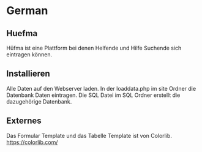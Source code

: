 # German

## Huefma
 Hüfma ist eine Plattform bei denen Helfende und Hilfe Suchende sich eintragen können.

## Installieren
Alle Daten auf den Webserver laden. In der loaddata.php im site Ordner die Datenbank Daten eintragen.
Die SQL Datei im SQL Ordner erstellt die dazugehörige Datenbank.

## Externes
Das Formular Template und das Tabelle Template ist von Colorlib. https://colorlib.com/
